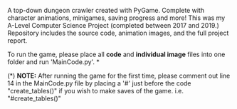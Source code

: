 A top-down dungeon crawler created with PyGame. Complete with character animations, minigames, saving progress and more!
This was my A-Level Computer Science Project (completed between 2017 and 2019.) 
Repository includes the source code, animation images, and the full project report.

To run the game, please place all **code** and **individual image** files into one folder and run 'MainCode.py'. *

(*) **NOTE:** After running the game for the first time, please comment out line 14 in the MainCode.py file by placing a '#' just before the code "create_tables()" if you wish to make saves of the game. i.e. "#create_tables()"

